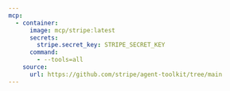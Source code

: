 ```yaml
---
mcp:
  - container:
      image: mcp/stripe:latest
      secrets:
        stripe.secret_key: STRIPE_SECRET_KEY
      command:
        - --tools=all
    source:
      url: https://github.com/stripe/agent-toolkit/tree/main
---
```

